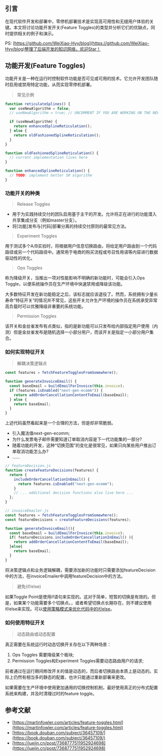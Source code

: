 ## 引言

在现代软件开发和部署中，零停机部署技术是实现高可用性和无缝用户体验的关键。本文将讨论功能开发开关(Feature Toggles)的类型并分析它们的优缺点，同时提供相关的例子和演示。

PS: [https://github.com/WeiXiao-Hyy/blog](https://github.com/WeiXiao-Hyy/blog)整理了后端开发的知识网络，欢迎Star！
## 功能开发(Feature Toggles)

功能开关是一种在运行时控制软件功能是否可见或可用的技术。它允许开发团队随时启用或禁用特定功能，从而实现零停机部署。

> 常见示例
>

```javascript
function reticulateSplines() {
  var useNewAlgorithm = false;
  // useNewAlgorithm = true; // UNCOMMENT IF YOU ARE WORKING ON THE NEW SR ALGORITHM

  if (useNewAlgorithm) {
    return enhancedSplineReticulation();
  } else {
    return oldFashionedSplineReticulation();
  }
}

function oldFashionedSplineReticulation() {
  // current implementation lives here
}

function enhancedSplineReticulation() {
  // TODO: implement better SR algorithm
}
```

### 功能开关的种类

> Release Toggles
>

- 用于为实践持续交付的团队启用基于主干的开发。允许将正在进行的功能潜入共享集成分支（例如master分支）。
- 将[功能]发布与[代码]部署分离的持续交付原则的最常见方法。

> Experiment Toggles
>

用于测试多个A/B实验时，将根据用户信息切换路由，将给定用户路由到一个代码路径或另一个代码路径中。通常用于电商的购买流程或号召性用语等内容进行数据驱动性的优化。

> Ops Toggles
>

称为降级开关，当推出一项对性能影响不明确的新功能时，可能会引入Ops Toggle，以便系统操作员在生产环境中快速禁用或降级该功能。

大多数特征开发在新功能稳定之后，该标志就应该退役了。然而，系统拥有少量长寿命“特征开关”的情况并不常见，这些开关允许生产环境的操作员在系统承受异常高负载时可以优雅降级非重要的系统功能。

> Permission Toggles
>

该开关和金丝雀发布有点类似，指的是新功能可以只发布给内部指定用户使用（内测）但是金丝雀发布是随机选择一小部分用户，而该开关是指定一小部分用户集合。


### 如何实现特征开关

> 解耦决策逻辑点
>

```javascript
const features = fetchFeatureTogglesFromSomewhere();

function generateInvoiceEmail() {
  const baseEmail = buildEmailForInvoice(this.invoice);
  if (features.isEnabled("next-gen-ecomm")) {
    return addOrderCancellationContentToEmail(baseEmail);
  } else {
    return baseEmail;
  }
}
```

上述代码虽然看起来是一个合理的方法，但是却非常脆弱。

- 引入魔法值next-gen-ecomm;
- 为什么发票电子邮件需要知道订单取消内容是下一代功能集的一部分?
- 随着功能的开发，这种“切换范围”的变化是很常见，如果只向某些用户推出订单取消功能怎么办?
- ......

```javascript
// featureDecision.js
function createFeatureDecisions(features) {
  return {
    includeOrderCancellationInEmail() {
      return features.isEnabled("next-gen-ecomm");
    }
    // ... additional decision functions also live here ...
  };
}

// invoiceEmailer.js
const features = fetchFeatureTogglesFromSomewhere();
const featureDecisions = createFeatureDecisions(features);

function generateInvoiceEmail(){
  const baseEmail = buildEmailForInvoice(this.invoice);
  if( featureDecisions.includeOrderCancellationInEmail() ){
    return addOrderCancellationContentToEmail(baseEmail);
  }else{
    return baseEmail;
  }
}
```

将决策逻辑点和业务逻辑解耦，需要添加新的功能时只需要添加featureDecision中的方法，在invoiceEmailer中调用featureDecision中的方法。

> 避免(if/else)
>

如果Toggle Point是使用if语句来实现的。这对于简单，短暂的切换是有效的。但是，如果某个功能需要多个切换点。，或者希望切换点长期存在，则不建议使用if/else来实现。可以[使用策略模式来优化代码中的if/else](https://juejin.cn/post/7368777511952924698)。

### 如何使用特征开关

> 动态路由或动态配置

真正需要在系统运行时动态切换开关存在以下两种场景：

1. Ops Toggles 需要降级某个板块;
2. Permission Toggles和Experiment Toggles需要动态路由用户的请求;

前者通过在运行期间修改开关的值是动态的，而后者切换路由本质上是动态的。实际上仍然有相当多的静态的配置，也许只能通过重新部署来更改。

如果需要在生产环境中使用更加通用的切换控制机制，最好使用真正的分布式配置系统来构建，并及时清理过时的feature toggle。

## 参考文献

- [https://martinfowler.com/articles/feature-toggles.html](https://martinfowler.com/articles/feature-toggles.html)
- [https://book.douban.com/subject/36457109/](https://book.douban.com/subject/36457109/)
- [https://juejin.cn/post/7368777511952924698](https://juejin.cn/post/7368777511952924698)